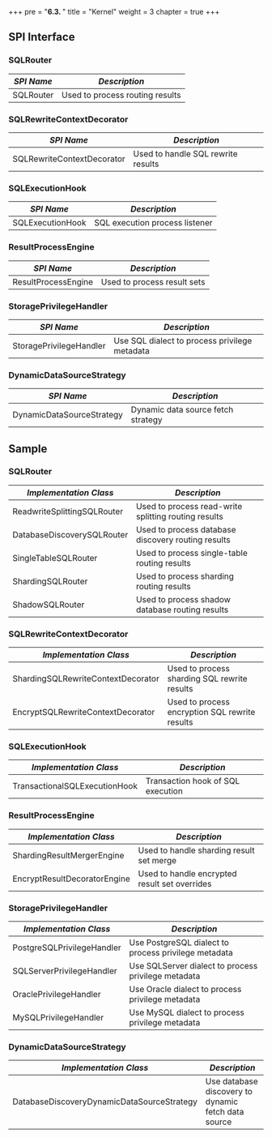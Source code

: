 +++
pre = "<b>6.3. </b>"
title = "Kernel"
weight = 3
chapter = true
+++

## SPI Interface
### SQLRouter

| *SPI Name*                           | *Description*             |
| ----------------------------------- | --------------------- |
| SQLRouter                           | Used to process routing results         |

### SQLRewriteContextDecorator

| *SPI Name*                          | *Description*          |
| ---------------------------------- | ------------------ |
| SQLRewriteContextDecorator         | Used to handle SQL rewrite results |

### SQLExecutionHook

| *SPI Name*                     | *Description*       |
| ----------------------------- | --------------- |
| SQLExecutionHook              | SQL execution process listener |

### ResultProcessEngine

| *SPI Name*                    | *Description*           |
| ---------------------------- | ------------------- |
| ResultProcessEngine          | Used to process result sets        |

### StoragePrivilegeHandler

| *SPI Name*                  | *Description*                      |
| -------------------------- | ------------------------------ |
| StoragePrivilegeHandler    | Use SQL dialect to process privilege metadata          |

### DynamicDataSourceStrategy

| *SPI Name*                                  | *Description*                      |
| ------------------------------------------ | ------------------------------ |
| DynamicDataSourceStrategy                  | Dynamic data source fetch strategy                 |

## Sample

### SQLRouter

| *Implementation Class*                          | *Description*             |
| ----------------------------------- | --------------------- |
| ReadwriteSplittingSQLRouter         | Used to process read-write splitting routing results  |
| DatabaseDiscoverySQLRouter          | Used to process database discovery routing results |
| SingleTableSQLRouter                | Used to process single-table routing results      |
| ShardingSQLRouter                   | Used to process sharding routing results      |
| ShadowSQLRouter                     | Used to process shadow database routing results    |

### SQLRewriteContextDecorator
| *Implementation Class*                         | *Description*              |
| ---------------------------------- | --------------------- |
| ShardingSQLRewriteContextDecorator | Used to process sharding SQL rewrite results |
| EncryptSQLRewriteContextDecorator  | Used to process encryption SQL rewrite results |

### SQLExecutionHook
| *Implementation Class*                    | *Description*                 |
| ----------------------------- | ------------------------- |
| TransactionalSQLExecutionHook | Transaction hook of SQL execution |

### ResultProcessEngine

| *Implementation Class*                   | *Description*           |
| ---------------------------- | ------------------- |
| ShardingResultMergerEngine   | Used to handle sharding result set merge |
| EncryptResultDecoratorEngine | Used to handle encrypted result set overrides |

### StoragePrivilegeHandler

| *Implementation Class*                 | *Description*                      |
| -------------------------- | ------------------------------ |
| PostgreSQLPrivilegeHandler | Use PostgreSQL dialect to process privilege metadata   |
| SQLServerPrivilegeHandler  | Use SQLServer dialect to process privilege metadata    |
| OraclePrivilegeHandler     | Use Oracle dialect to process privilege metadata       |
| MySQLPrivilegeHandler      | Use MySQL dialect to process privilege metadata        |

### DynamicDataSourceStrategy

| *Implementation Class*                                 | *Description*                       |
| ------------------------------------------ | ------------------------------- |
| DatabaseDiscoveryDynamicDataSourceStrategy | Use database discovery to dynamic fetch data source |
